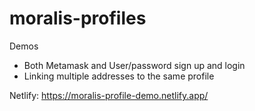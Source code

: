 # moralis-profiles

Demos
* Both Metamask and User/password sign up and login
* Linking multiple addresses to the same profile

Netlify: https://moralis-profile-demo.netlify.app/
